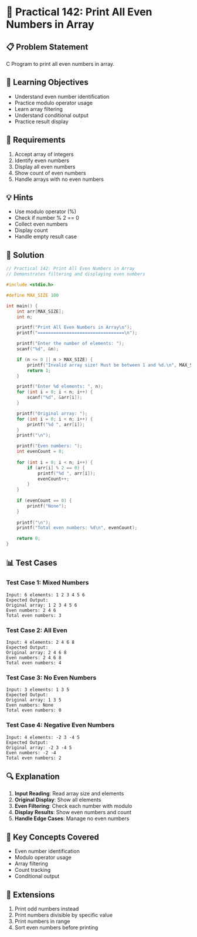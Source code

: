 # 🎯 Practical 142: Print All Even Numbers in Array

## 📋 Problem Statement

C Program to print all even numbers in array.

## 🎯 Learning Objectives

- Understand even number identification
- Practice modulo operator usage
- Learn array filtering
- Understand conditional output
- Practice result display

## 📝 Requirements

1. Accept array of integers
2. Identify even numbers
3. Display all even numbers
4. Show count of even numbers
5. Handle arrays with no even numbers

## 💡 Hints

- Use modulo operator (%)
- Check if number % 2 == 0
- Collect even numbers
- Display count
- Handle empty result case

## 🔧 Solution

```c
// Practical 142: Print All Even Numbers in Array
// Demonstrates filtering and displaying even numbers

#include <stdio.h>

#define MAX_SIZE 100

int main() {
    int arr[MAX_SIZE];
    int n;

    printf("Print All Even Numbers in Array\n");
    printf("=================================\n");

    printf("Enter the number of elements: ");
    scanf("%d", &n);

    if (n <= 0 || n > MAX_SIZE) {
        printf("Invalid array size! Must be between 1 and %d.\n", MAX_SIZE);
        return 1;
    }

    printf("Enter %d elements: ", n);
    for (int i = 0; i < n; i++) {
        scanf("%d", &arr[i]);
    }

    printf("Original array: ");
    for (int i = 0; i < n; i++) {
        printf("%d ", arr[i]);
    }
    printf("\n");

    printf("Even numbers: ");
    int evenCount = 0;
    
    for (int i = 0; i < n; i++) {
        if (arr[i] % 2 == 0) {
            printf("%d ", arr[i]);
            evenCount++;
        }
    }
    
    if (evenCount == 0) {
        printf("None");
    }
    
    printf("\n");
    printf("Total even numbers: %d\n", evenCount);

    return 0;
}
```

## 📊 Test Cases

### Test Case 1: Mixed Numbers
```
Input: 6 elements: 1 2 3 4 5 6
Expected Output:
Original array: 1 2 3 4 5 6
Even numbers: 2 4 6
Total even numbers: 3
```

### Test Case 2: All Even
```
Input: 4 elements: 2 4 6 8
Expected Output:
Original array: 2 4 6 8
Even numbers: 2 4 6 8
Total even numbers: 4
```

### Test Case 3: No Even Numbers
```
Input: 3 elements: 1 3 5
Expected Output:
Original array: 1 3 5
Even numbers: None
Total even numbers: 0
```

### Test Case 4: Negative Even Numbers
```
Input: 4 elements: -2 3 -4 5
Expected Output:
Original array: -2 3 -4 5
Even numbers: -2 -4
Total even numbers: 2
```

## 🔍 Explanation

1. **Input Reading**: Read array size and elements
2. **Original Display**: Show all elements
3. **Even Filtering**: Check each number with modulo
4. **Display Results**: Show even numbers and count
5. **Handle Edge Cases**: Manage no even numbers

## 🎯 Key Concepts Covered

- Even number identification
- Modulo operator usage
- Array filtering
- Count tracking
- Conditional output

## 🚀 Extensions

1. Print odd numbers instead
2. Print numbers divisible by specific value
3. Print numbers in range
4. Sort even numbers before printing